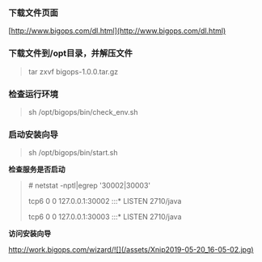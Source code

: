 ### **下载文件页面**

[http://www.bigops.com/dl.html](http://www.bigops.com/dl.html)

### **下载文件到/opt目录，并解压文件**

> tar zxvf bigops-1.0.0.tar.gz

### 检查运行环境

> sh /opt/bigops/bin/check\_env.sh

### 启动安装向导

> sh /opt/bigops/bin/start.sh

**检查服务是否启动**

> \# netstat -nptl\|egrep '30002\|30003'      
>
> tcp6       0      0 127.0.0.1:30002         :::\*                    LISTEN      2710/java           
>
> tcp6       0      0 127.0.0.1:30003         :::\*                    LISTEN      2710/java

**访问安装向导**

http://work.bigops.com/wizard/![](/assets/Xnip2019-05-20_16-05-02.jpg)

